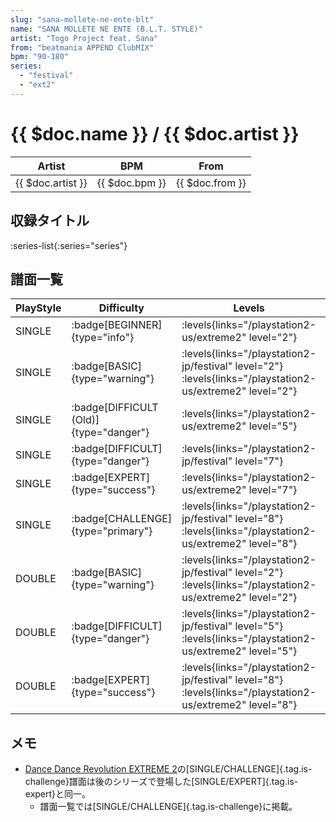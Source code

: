 ```yaml
---
slug: "sana-mollete-ne-ente-blt"
name: "SANA MOLLETE NE ENTE (B.L.T. STYLE)"
artist: "Togo Project feat. Sana"
from: "beatmania APPEND ClubMIX"
bpm: "90-180"
series:
  - "festival"
  - "ext2"
---
```


# {{ $doc.name }} / {{ $doc.artist }}

|Artist|BPM|From|
|------|---|----|
|{{ $doc.artist }}|{{ $doc.bpm }}|{{ $doc.from }}|

## 収録タイトル

:series-list{:series="series"}

## 譜面一覧

|PlayStyle|Difficulty|Levels|Notes|Movie|
|---------|----------|------|-----|-----|
|SINGLE| :badge[BEGINNER]{type="info"}| :levels{links="/playstation2-us/extreme2" level="2"}|107/0||
|SINGLE| :badge[BASIC]{type="warning"}|<div class="field is-grouped is-grouped-multiline"> :levels{links="/playstation2-jp/festival" level="2"}  :levels{links="/playstation2-us/extreme2" level="2"}</div>|94/3||
|SINGLE| :badge[DIFFICULT (Old)]{type="danger"}| :levels{links="/playstation2-us/extreme2" level="5"}|183/31||
|SINGLE| :badge[DIFFICULT]{type="danger"}|<div class="field is-grouped is-grouped-multiline"> :levels{links="/playstation2-jp/festival" level="7"}</div>|260/25||
|SINGLE| :badge[EXPERT]{type="success"}| :levels{links="/playstation2-us/extreme2" level="7"}|302/21||
|SINGLE| :badge[CHALLENGE]{type="primary"}|<div class="field is-grouped is-grouped-multiline"> :levels{links="/playstation2-jp/festival" level="8"}  :levels{links="/playstation2-us/extreme2" level="8"}</div>|307/37||
|DOUBLE| :badge[BASIC]{type="warning"}|<div class="field is-grouped is-grouped-multiline"> :levels{links="/playstation2-jp/festival" level="2"}  :levels{links="/playstation2-us/extreme2" level="2"}</div>|94/3||
|DOUBLE| :badge[DIFFICULT]{type="danger"}|<div class="field is-grouped is-grouped-multiline"> :levels{links="/playstation2-jp/festival" level="5"}  :levels{links="/playstation2-us/extreme2" level="5"}</div>|183/31||
|DOUBLE| :badge[EXPERT]{type="success"}|<div class="field is-grouped is-grouped-multiline"> :levels{links="/playstation2-jp/festival" level="8"}  :levels{links="/playstation2-us/extreme2" level="8"}</div>|302/21||

## メモ

- [Dance Dance Revolution EXTREME 2](/series/ext2)の[SINGLE/CHALLENGE]{.tag.is-challenge}譜面は後のシリーズで登場した[SINGLE/EXPERT]{.tag.is-expert}と同一。
  - 譜面一覧では[SINGLE/CHALLENGE]{.tag.is-challenge}に掲載。
